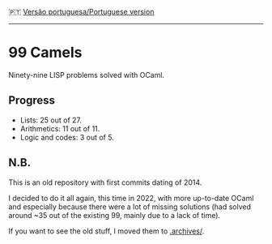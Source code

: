 :portugal: [Versão portuguesa/Portuguese version](README.md)
***

# 99 Camels
Ninety-nine LISP problems solved with OCaml.

## Progress

* Lists: 25 out of 27.
* Arithmetics: 11 out of 11.
* Logic and codes: 3 out of 5.

## N.B.
This is an old repository with first commits dating of 2014.

I decided to do it all again, this time in 2022, with more up-to-date OCaml and especially because there were a lot of missing solutions (had solved around ~35 out of the existing 99, mainly due to a lack of time).

If you want to see the old stuff, I moved them to [.archives/](.archives).